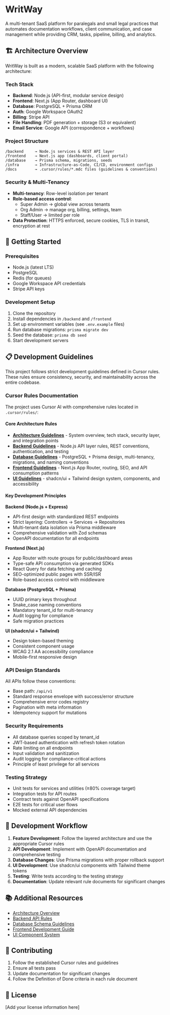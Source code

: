 # WritWay

A multi-tenant SaaS platform for paralegals and small legal practices that automates documentation workflows, client communication, and case management while providing CRM, tasks, pipeline, billing, and analytics.

## 🏗️ Architecture Overview

WritWay is built as a modern, scalable SaaS platform with the following architecture:

### Tech Stack
- **Backend**: Node.js (API-first, modular service design)
- **Frontend**: Next.js (App Router, dashboard UI)
- **Database**: PostgreSQL + Prisma ORM
- **Auth**: Google Workspace OAuth2
- **Billing**: Stripe API
- **File Handling**: PDF generation + storage (S3 or equivalent)
- **Email Service**: Google API (correspondence + workflows)

### Project Structure
```
/backend     → Node.js services & REST API layer
/frontend    → Next.js app (dashboards, client portal)
/database    → Prisma schema, migrations, seeds
/infra       → Infrastructure-as-Code, CI/CD, environment configs
/docs        → .cursor/rules/*.mdc files (guidelines & conventions)
```

### Security & Multi-Tenancy
- **Multi-tenancy**: Row-level isolation per tenant
- **Role-based access control**:
  - Super Admin → global view across tenants
  - Org Admin → manage org, billing, settings, team
  - Staff/User → limited per role
- **Data Protection**: HTTPS enforced, secure cookies, TLS in transit, encryption at rest

## 🚀 Getting Started

### Prerequisites
- Node.js (latest LTS)
- PostgreSQL
- Redis (for queues)
- Google Workspace API credentials
- Stripe API keys

### Development Setup
1. Clone the repository
2. Install dependencies in `/backend` and `/frontend`
3. Set up environment variables (see `.env.example` files)
4. Run database migrations: `prisma migrate dev`
5. Seed the database: `prisma db seed`
6. Start development servers

## 📋 Development Guidelines

This project follows strict development guidelines defined in Cursor rules. These rules ensure consistency, security, and maintainability across the entire codebase.

### Cursor Rules Documentation

The project uses Cursor AI with comprehensive rules located in `.cursor/rules/`:

#### Core Architecture Rules
- **[Architecture Guidelines](.cursor/rules/archetecture.mdc)** - System overview, tech stack, security layer, and integration points
- **[Backend Guidelines](.cursor/rules/backend.mdc)** - Node.js API layer rules, REST conventions, authentication, and testing
- **[Database Guidelines](.cursor/rules/database.mdc)** - PostgreSQL + Prisma design, multi-tenancy, migrations, and naming conventions
- **[Frontend Guidelines](.cursor/rules/frontend.mdc)** - Next.js App Router, routing, SEO, and API consumption patterns
- **[UI Guidelines](.cursor/rules/ui.mdc)** - shadcn/ui + Tailwind design system, components, and accessibility

#### Key Development Principles

**Backend (Node.js + Express)**
- API-first design with standardized REST endpoints
- Strict layering: Controllers → Services → Repositories
- Multi-tenant data isolation via Prisma middleware
- Comprehensive validation with Zod schemas
- OpenAPI documentation for all endpoints

**Frontend (Next.js)**
- App Router with route groups for public/dashboard areas
- Type-safe API consumption via generated SDKs
- React Query for data fetching and caching
- SEO-optimized public pages with SSR/ISR
- Role-based access control with middleware

**Database (PostgreSQL + Prisma)**
- UUID primary keys throughout
- Snake_case naming conventions
- Mandatory tenant_id for multi-tenancy
- Audit logging for compliance
- Safe migration practices

**UI (shadcn/ui + Tailwind)**
- Design token-based theming
- Consistent component usage
- WCAG 2.1 AA accessibility compliance
- Mobile-first responsive design

### API Design Standards

All APIs follow these conventions:
- Base path: `/api/v1`
- Standard response envelope with success/error structure
- Comprehensive error codes registry
- Pagination with meta information
- Idempotency support for mutations

### Security Requirements

- All database queries scoped by tenant_id
- JWT-based authentication with refresh token rotation
- Rate limiting on all endpoints
- Input validation and sanitization
- Audit logging for compliance-critical actions
- Principle of least privilege for all services

### Testing Strategy

- Unit tests for services and utilities (≥80% coverage target)
- Integration tests for API routes
- Contract tests against OpenAPI specifications
- E2E tests for critical user flows
- Mocked external API dependencies

## 🔧 Development Workflow

1. **Feature Development**: Follow the layered architecture and use the appropriate Cursor rules
2. **API Development**: Implement with OpenAPI documentation and comprehensive testing
3. **Database Changes**: Use Prisma migrations with proper rollback support
4. **UI Development**: Use shadcn/ui components with Tailwind theme tokens
5. **Testing**: Write tests according to the testing strategy
6. **Documentation**: Update relevant rule documents for significant changes

## 📚 Additional Resources

- [Architecture Overview](.cursor/rules/archetecture.mdc)
- [Backend API Rules](.cursor/rules/backend.mdc)
- [Database Schema Guidelines](.cursor/rules/database.mdc)
- [Frontend Development Guide](.cursor/rules/frontend.mdc)
- [UI Component System](.cursor/rules/ui.mdc)

## 🤝 Contributing

1. Follow the established Cursor rules and guidelines
2. Ensure all tests pass
3. Update documentation for significant changes
4. Follow the Definition of Done criteria in each rule document

## 📄 License

[Add your license information here]
